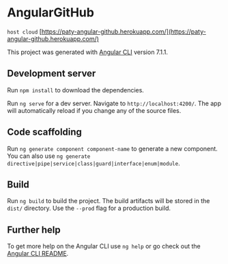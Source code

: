 # AngularGitHub

`host cloud` [https://paty-angular-github.herokuapp.com/](https://paty-angular-github.herokuapp.com/)

This project was generated with [Angular CLI](https://github.com/angular/angular-cli) version 7.1.1.

## Development server

Run `npm install` to download the dependencies.

Run `ng serve` for a dev server. Navigate to `http://localhost:4200/`. The app will automatically reload if you change any of the source files.

## Code scaffolding

Run `ng generate component component-name` to generate a new component. You can also use `ng generate directive|pipe|service|class|guard|interface|enum|module`.

## Build

Run `ng build` to build the project. The build artifacts will be stored in the `dist/` directory. Use the `--prod` flag for a production build.

## Further help

To get more help on the Angular CLI use `ng help` or go check out the [Angular CLI README](https://github.com/angular/angular-cli/blob/master/README.md).
